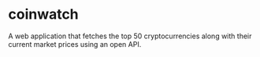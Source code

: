 # coinwatch
A web application that fetches the top 50 cryptocurrencies along with their current market prices using an open API.
